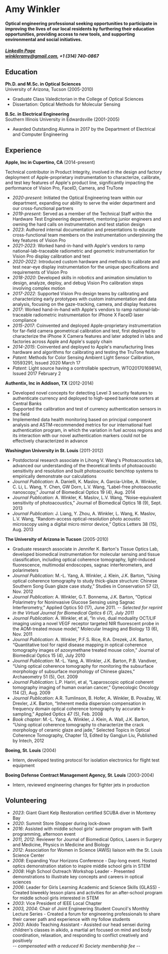 <h1 align="left">
 Amy Winkler
</h1>
<h4 align="left">
Optical engineering professional seeking opportunities to participate in improving the lives of our local residents by furthering their education opportunities, providing access to new tools, and supporting environmental and social initiatives.
</h4>
<h5 align="left"> 
  <a href="http://www.linkedin.com/pub/amy-winkler/15/522/517">LinkedIn Page</a> <br>
  <a href="winkleramy@gmail.com">winkleramy@gmail.com</a>,
  +1 (314) 740-0867
</h5>

## Education
**Ph.D. and M.Sc. in Optical Sciences** <br>
University of Arizona, Tucson (2005-2010)

- Graduate Class Valedictorian in the College of Optical Sciences
- Dissertation: Optical Methods for Molecular Sensing

**B.Sc. in Electrical Engineering** <br>
Southern Illinois University in Edwardsville (2001-2005)

- Awarded Outstanding Alumna in 2017 by the Department of Electrical and Computer Engineering

## Experience
**Apple, Inc in Cupertino, CA** (2014-present)

Technical contributor in Product Integrity, involved in the design and factory deployment of Apple-proprietary instrumentation to characterize, calibrate, and test key features of Apple's product line, significantly impacting the performance of Vision Pro, FaceID, Camera, and TruTone

- *2020-present*: Initiated the Optical Engineering team within our department, expanding our ability to serve the wider department and our cross-functional partners 
- *2019-present*: Served as a member of the Technical Staff within the Hardware Test Engineering department, mentoring junior engineers and owning the hard calls on instrumentation and test station design
- *2023*: Authored internal documentation and presentations to educate cross-functional team members on the instrumentation underpinning the key features of Vision Pro
- *2021-2023*: Worked hand-in-hand with Apple's vendors to ramp national-lab-traceable radiometric and geometric instrumentation for Vision Pro display calibration and test
- *2020-2022*: Introduced custom hardware and methods to calibrate and test near-eye display instrumentation for the unique specifications and requirements of Vision Pro
- *2018-2020*: Developed skills in robotics and animation simulation to design, analyze, deploy, and debug Vision Pro calibration steps involving complex motion
- *2017-2022*: Supported Vision Pro design teams by calibrating and characterizing early prototypes with custom instrumentation and data analysis, focusing on the gaze-tracking, camera, and display features
- *2017*: Worked hand-in-hand with Apple's vendors to ramp national-lab-traceable radiometric instrumentation for iPhone X FaceID laser compliance
- *2015-2017*: Coinvented and deployed Apple-proprietary instrumentation for far-field camera geometrical calibration and test, first deployed to characterize the iPhone X Camera features and later adopted in labs and factories across Apple and Apple's supply chain
- *2014-2015*: Coinvented and deployed to Apple's manufacturing lines hardware and algorithms for calibrating and testing the TruTone feature
- *Patent*: Methods for Color Sensing Ambient Light Sensor Calibration, 10593291, Issued 2020 March 17
- *Patent*: Light source having a controllable spectrum, WTO2017016981A1, Issued 2017 February 2


**Authentix, Inc in Addison, TX** (2012-2014)

- Developed novel concepts for detecting Level 3 security features to authenticate currency and deployed to high-speed banknote sorters at Central Banks
- Supported the calibration and test of currency authentication sensors in the field
- Implemented data health monitoring based on principal component analysis and ASTM-recommended metrics for our international fuel authentication program, in which the variation in fuel across regions and its interaction with our novel authentication markers could not be effectively characterized in advance 

**Washington University in St. Louis** (2011-2012)

- Postdoctoral research associate in Lihong V. Wang's Photoacoustics lab, advanced our understanding of the theoretical limits of photoacoustic sensitivity and resolution and built photoacoustic benchtop systems to empirically demonstrate our calculations
- *Journal Publication*: A. Danielli, K. Maslov, A. Garcia-Uribe, A. Winkler, C. Li, L. Wang, Y. Chen, GW Dorn, L.V. Wang, “Label-free photoacoustic nanoscopy,” Journal of Biomedical Optics 19 (4), Aug. 2014
- *Journal Publication*: A. Winkler, K. Maslov, L.V. Wang, “Noise-equivalent sensitivity of photoacoustics,” Journal of Biomedical Optics 18 (9), Sept. 2013
- *Journal Publication*: J. Liang, Y. Zhou, A. Winkler, L. Wang, K. Maslov, L.V. Wang, “Random-access optical-resolution photo acoustic microscopy using a digital micro mirror device,” Optics Letters 38 (15), Aug. 2013

**The University of Arizona in Tucson** (2005-2010)

- Graduate research associate in Jennifer K. Barton's Tissue Optics Lab, developed biomedical instrumentation for molecular sensing and tissue classification, including optical coherence tomography, light-induced fluorescence, multimodal endoscopes, sagnac interferometers, and polarimeters
- *Journal Publication*: M.-L. Yang, A. Winkler, J. Klein, J.K. Barton, “Using optical coherence tomography to study thick-glaze structure: Chinese Southern Song Guan glaze case study,” Studies in Conservation 57 (2), Nov. 2012
- *Journal Publication*: A. Winkler, G.T. Bonnema, J.K. Barton, “Optical Polarimetry for Noninvasive Glucose Sensing using Sagnac Interferometry,” Applied Optics 50 (17), June 2011. 
-- *Selected for reprint in the Virtual Journal for Biomedical Optics 6 (7), July 2011*
- *Journal Publication*: A. Winkler, et al, “In vivo, dual moduality OCT/LIF imaging using a novel VEGF receptor targeted NIR fluorescent probe in the AOM-treated mouse model,” Molecular Imaging and Biology 13 (6), Nov. 2011
- *Journal Publication*: A. Winkler, P.F.S. Rice, R.A. Drezek, J.K. Barton, “Quantitative tool for rapid disease mapping in optical coherence tomography images of azoxymethane treated mouse colon,” Journal of Biomedical Optics 15 (4), July 2010
- *Journal Publication*: M.-L. Yang, A. Winkler, J.K. Barton, P.B. Vandiver, “Using optical coherence tomography for monitoring the subsurface morphology of subsurface morphology of Chinese glazes,” Archaeometry 51 (5), Oct. 2009
- *Journal Publication*: L.P. Hariri, et al, “Laparoscopic optical coherent tomography imaging of human ovarian cancer,” Gynecologic Oncology 114 (2), Aug. 2009
- *Journal Publication*: A.R. Tumlinson, B. Hofer, A. Winkler, B. Považay, W. Drexler, J.K. Barton, “Inherent media dispersion compensation in frequency domain optical coherence tomography by accurate k-sampling,” Applied Optics 47 (5), Feb. 2008
- *Book chapter*: M.-L. Yang, A. Winkler, J. Klein, A. Wall, J.K. Barton, “Using optical coherence tomography to characterize the crack morphology of ceramic glaze and jade,” Selected Topics in Optical Coherence Tomography, Chapter 13, Edited by Gangjun Liu, Published by Intech, 2012

**Boeing, St. Louis** (2004)
- Intern, developed testing protocol for isolation electronics for flight test equipment

**Boeing Defense Contract Management Agency, St. Louis** (2003-2004)
- Intern, reviewed engineering changes for fighter jets in production

## Volunteering
- *2023*: Giant Giant Kelp Restoration certified SCUBA diver in Monterey Bay
- *2020*: Summit Store Shopper during lock-down
- *2016*: Assisted with middle school girls' summer program with Swift programming, afternoon event
- *2011, 2012*: Reviewer for Journal of Biomedical Optics, Lasers in Surgery and Medicine, Physics in Medicine and Biology
- *2012*: Association for Women in Science (AWIS) liaison with the St. Louis Science Center
- *2008*: Expanding Your Horizons Conference - Day-long event. Hosted optics demonstration station to inspire middle school girls in STEM
- *2008*: High School Outreach Workshop Leader - Presented demonstrations to illustrate key concepts and careers in optical sciences
- *2006*: Leader for Girls Learning Academic and Science Skills (GLASS) - Created biweekly lesson plans and activities for an after-school program for middle school girls interested in STEM
- *2003*: Vice President of IEEE Local Chapter
- *2003, 2004*: Chair of Joint Engineering Student Council's Monthly Lecture Series - Created a forum for engineering professionals to share their career path and experience with my follow students
- *2003*: Aikido Teaching Assistant - Assisted our head sensei during children's classes in aikido, a martial art focused on mind and body coordination, relaxation, and responding to conflict creatively and positively
<br>-- *compensated with a reduced Ki Society membership fee* --
